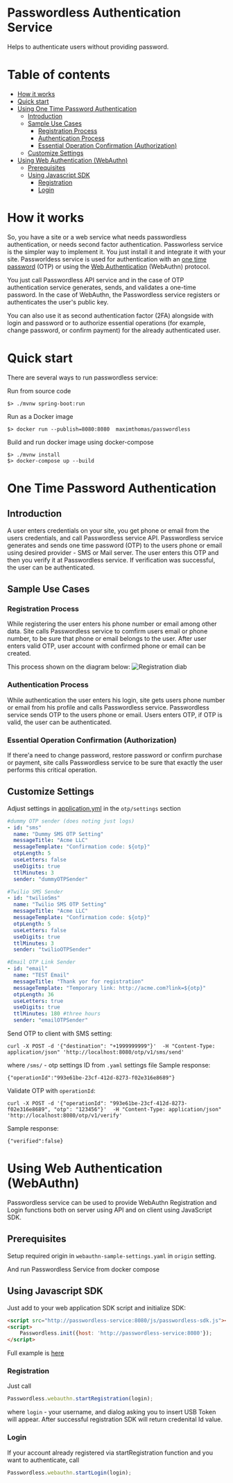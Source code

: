 # Passwordless Authentication Service

Helps to authenticate users without providing password.

# Table of contents

- [How it works](#how-it-works)
- [Quick start](#quick-start)
- [Using One Time Password Authentication](#using-one-time-password-authentication)
  * [Introduction](#introduction)
  * [Sample Use Cases](#sample-use-cases)
    + [Registration Process](#registration-process)
    + [Authentication Process](#authentication-process)
    + [Essential Operation Confirmation (Authorization)](#essential-operation-confirmation-authorization)
  * [Customize Settings](#customize-settings)
- [Using Web Authentication (WebAuthn)](#using-web-authentication-webauthn)
  * [Prerequisites](#prerequisites)
  * [Using Javascript SDK](#using-javascript-sdk)
    + [Registration](#registration)
    + [Login](#login)


# How it works
So, you have a site or a web service what needs passwordless authentication, or needs second factor authentication. 
Passworless service is the simpler way to implement it. You just install it and integrate it with your site.
Passworldess service is used for authentication with an 
[one time password](https://en.wikipedia.org/wiki/One-time_password) (OTP) or using the 
[Web Authentication](https://en.wikipedia.org/wiki/WebAuthn) (WebAuthn) protocol.

You just call Passwordless API service and in the case of OTP authentication service generates, sends, and validates a one-time password.
In the case of WebAuthn, the Passwordless service registers or authenticates the user's public key.

You can also use it as second authentication factor (2FA) alongside with login and password or to authorize essential 
operations (for example, change password, or confirm payment) for the already authenticated user.


# Quick start

There are several ways to run passwordless service:

Run from source code
```
$> ./mvnw spring-boot:run
```

Run as a Docker image
```
$> docker run --publish=8080:8080  maximthomas/passwordless
```

Build and run docker image using docker-compose
```
$> ./mvnw install
$> docker-compose up --build 
```

# One Time Password Authentication

## Introduction

A user enters credentials on your site, you get phone or email from the users credentials, and call Passwordless service API.
Passwordless service generates and sends one time password (OTP) to the users phone or email using desired provider - SMS or Mail server.
The user enters this OTP and then you verify it at Passwordless service. 
If verification was successful, the user can be authenticated.

## Sample Use Cases

### Registration Process
While registering the user enters his phone number or email among other data. 
Site calls Passwordless service to comfirm users email or phone number, to be sure that phone or email belongs to the user.
After user enters valid OTP, user account with confirmed phone or email can be created.

This process shown on the diagram below:
![Registration diab](docs/images/Registration.png)

### Authentication Process
While authentication the user enters his login, site gets users phone number or email from his profile and calls 
Passwordless service. Passwordless service sends OTP to the users phone or email. Users enters OTP, if OTP is valid, 
the user can be authenticated.

### Essential Operation Confirmation (Authorization)
If there'a need to change password, restore password or confirm purchase or payment, site calls Passwordless service
to be sure that exactly the user performs this critical operation. 

## Customize Settings

Adjust settings in [application.yml](./src/main/resources/application.yml) in the `otp/settings` section
```yaml
#dummy OTP sender (does noting just logs)
- id: "sms"
  name: "Dummy SMS OTP Setting"
  messageTitle: "Acme LLC"
  messageTemplate: "Confirmation code: ${otp}"
  otpLength: 5
  useLetters: false
  useDigits: true
  ttlMinutes: 3
  sender: "dummyOTPSender"

#Twilio SMS Sender
- id: "twilioSms"
  name: "Twilio SMS OTP Setting"
  messageTitle: "Acme LLC"
  messageTemplate: "Confirmation code: ${otp}"
  otpLength: 5
  useLetters: false
  useDigits: true
  ttlMinutes: 3
  sender: "twilioOTPSender"

#Email OTP Link Sender
- id: "email"
  name: "TEST Email"
  messageTitle: "Thank yor for registration"
  messageTemplate: "Temporary link: http://acme.com?link=${otp}"
  otpLength: 36
  useLetters: true
  useDigits: true
  ttlMinutes: 180 #three hours
  sender: "emailOTPSender"
```

Send OTP to client with SMS setting:
```
curl -X POST -d '{"destination": "+1999999999"}'  -H "Content-Type: application/json" 'http://localhost:8080/otp/v1/sms/send' 
```
where `/sms/` - otp settings ID from `.yaml` settings file
Sample response:
```
{"operationId":"993e61be-23cf-412d-8273-f02e316e8689"}
```

Validate OTP with `operationId`:
```
curl -X POST -d '{"operationId": "993e61be-23cf-412d-8273-f02e316e8689", "otp": "123456"}'  -H "Content-Type: application/json" 'http://localhost:8080/otp/v1/verify'
```
Sample response: 
```
{"verified":false}
```

# Using Web Authentication (WebAuthn)

Passwordless service can be used to provide WebAuthn Registration and Login functions both on server using API and on client using JavaScript SDK.

## Prerequisites
Setup required origin in `webauthn-sample-settings.yaml` in `origin` setting.

And run Passwordless Service from docker compose

## Using Javascript SDK

Just add to your web application SDK script and initialize SDK:
```html
<script src="http://passwordless-service:8080/js/passwordless-sdk.js"></script>
<script>
    Passwordless.init({host: 'http://passwordless-service:8080'});
</script>
``` 
Full example is [here](./examples/jssdk)

### Registration

Just call  
```javascript
Passwordless.webauthn.startRegistration(login);
```
where `login` - your username, and dialog asking you to insert USB Token will appear.
After successful registration SDK will return credenital Id value.


### Login
If your account already registered via startRegistration function and you want to authenticate, call
```javascript
Passwordless.webauthn.startLogin(login);
```

